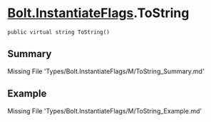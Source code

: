 # [Bolt.InstantiateFlags](Types/Bolt.InstantiateFlags.md).ToString
`public virtual string ToString()`
## Summary
Missing File 'Types/Bolt.InstantiateFlags/M/ToString_Summary.md'
## Example
Missing File 'Types/Bolt.InstantiateFlags/M/ToString_Example.md'
